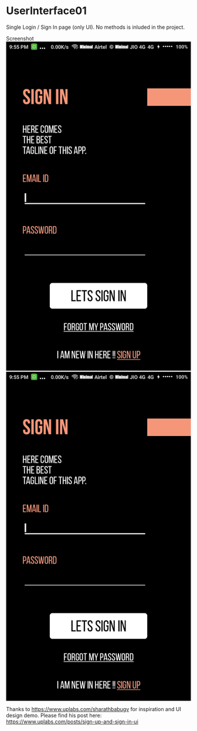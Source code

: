 # UserInterface01
Single Login / Sign In page (only UI). No methods is inluded in the project. 

Screenshot
![Screenshot](Screenshot_.png)
<br>
<img src="Screenshot_.png" align="center" />
<br>


Thanks to https://www.uplabs.com/sharathbabugv for inspiration and UI design demo.
Please find his post here: https://www.uplabs.com/posts/sign-up-and-sign-in-ui
